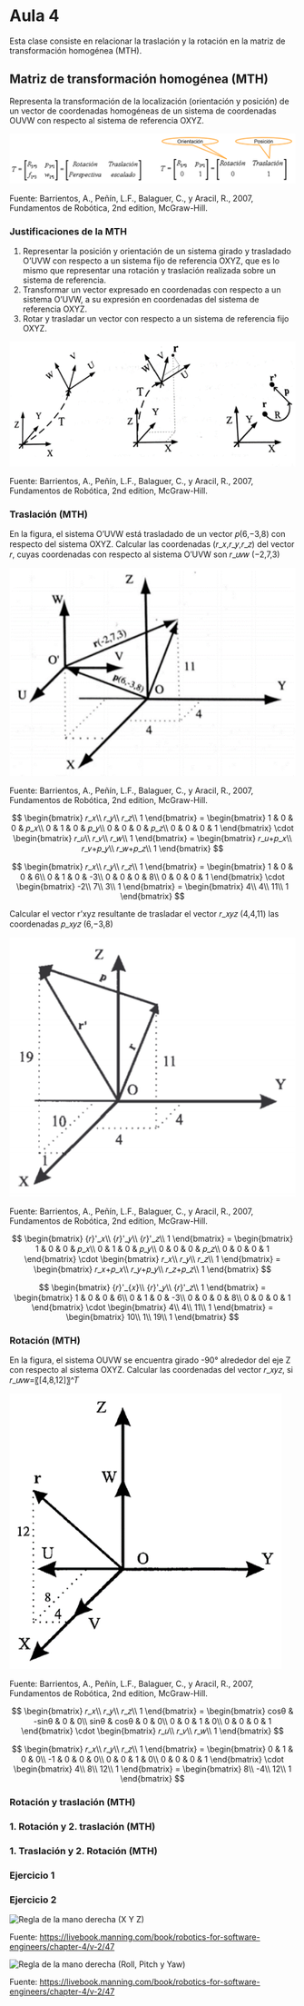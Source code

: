 <h1>Aula 4</h1>

Esta clase consiste en relacionar la traslación y la rotación en la matriz de transformación homogénea (MTH).

<h2>Matriz de transformación homogénea (MTH)</h2>

Representa la transformación de la localización (orientación y posición) de un vector de coordenadas homogéneas de un sistema de coordenadas OUVW con respecto al sistema de referencia OXYZ.

![MTH](image.png)

Fuente: Barrientos, A., Peñín, L.F., Balaguer, C., y Aracil, R., 2007, Fundamentos de Robótica, 2nd edition, McGraw-Hill.

<h3>Justificaciones de la MTH</h3>

1. Representar la posición y orientación de un sistema girado y trasladado O’UVW con respecto a un sistema fijo de referencia OXYZ, que es lo mismo que representar una rotación y traslación realizada sobre un sistema de referencia.
2. Transformar un vector expresado en coordenadas con respecto a un sistema O’UVW, a su expresión en coordenadas del sistema de referencia OXYZ.
3. Rotar y trasladar un vector con respecto a un sistema de referencia fijo OXYZ.

![Características MTH](image-1.png)

Fuente: Barrientos, A., Peñín, L.F., Balaguer, C., y Aracil, R., 2007, Fundamentos de Robótica, 2nd edition, McGraw-Hill.

<h3>Traslación (MTH)</h3>

En la figura, el sistema O’UVW está trasladado de un vector 𝑝(6,−3,8) con respecto del sistema OXYZ. Calcular las coordenadas (𝑟_𝑥,𝑟_𝑦,𝑟_𝑧) del vector 𝑟, cuyas coordenadas con respecto al sistema O’UVW son 𝑟_𝑢𝑣𝑤 (−2,7,3)

![Traslación1](image-2.png)

Fuente: Barrientos, A., Peñín, L.F., Balaguer, C., y Aracil, R., 2007, Fundamentos de Robótica, 2nd edition, McGraw-Hill.

$$
\begin{bmatrix}
𝑟_𝑥\\ 
𝑟_𝑦\\ 
𝑟_𝑧\\ 
1
\end{bmatrix} = \begin{bmatrix}
1 & 0 & 0 & 𝑝_𝑥\\ 
0 & 1 & 0 & 𝑝_𝑦\\ 
0 & 0 & 0 & 𝑝_𝑧\\ 
0 & 0 & 0 & 1
\end{bmatrix} \cdot \begin{bmatrix}
𝑟_𝑢\\ 
𝑟_𝑣\\ 
𝑟_𝑤\\ 
1
\end{bmatrix} = \begin{bmatrix}
𝑟_𝑢+𝑝_𝑥\\ 
𝑟_𝑣+𝑝_𝑦\\ 
𝑟_𝑤+𝑝_𝑧\\ 
1
\end{bmatrix}
$$

$$
\begin{bmatrix}
𝑟_𝑥\\ 
𝑟_𝑦\\ 
𝑟_𝑧\\ 
1
\end{bmatrix} = \begin{bmatrix}
1 & 0 & 0 & 6\\ 
0 & 1 & 0 & -3\\ 
0 & 0 & 0 & 8\\ 
0 & 0 & 0 & 1
\end{bmatrix} \cdot \begin{bmatrix}
-2\\ 
7\\ 
3\\ 
1
\end{bmatrix} = \begin{bmatrix}
4\\ 
4\\ 
11\\ 
1
\end{bmatrix}
$$

Calcular el vector r’xyz resultante de trasladar el vector 𝑟_𝑥𝑦𝑧 (4,4,11) las coordenadas 𝑝_𝑥𝑦𝑧 (6,−3,8)

![Traslación2](image-3.png)

Fuente: Barrientos, A., Peñín, L.F., Balaguer, C., y Aracil, R., 2007, Fundamentos de Robótica, 2nd edition, McGraw-Hill.

$$
\begin{bmatrix}
{𝑟}'_𝑥\\ 
{𝑟}'_𝑦\\ 
{𝑟}'_𝑧\\ 
1
\end{bmatrix} = \begin{bmatrix}
1 & 0 & 0 & 𝑝_𝑥\\ 
0 & 1 & 0 & 𝑝_𝑦\\ 
0 & 0 & 0 & 𝑝_𝑧\\ 
0 & 0 & 0 & 1
\end{bmatrix} \cdot \begin{bmatrix}
𝑟_𝑥\\ 
𝑟_𝑦\\ 
𝑟_𝑧\\ 
1
\end{bmatrix} = \begin{bmatrix}
𝑟_𝑥+𝑝_𝑥\\ 
𝑟_𝑦+𝑝_𝑦\\ 
𝑟_𝑧+𝑝_𝑧\\ 
1
\end{bmatrix}
$$

$$
\begin{bmatrix}
{𝑟}'_{𝑥}\\ 
{𝑟}'_𝑦\\ 
{𝑟}'_𝑧\\ 
1
\end{bmatrix} = \begin{bmatrix}
1 & 0 & 0 & 6\\ 
0 & 1 & 0 & -3\\ 
0 & 0 & 0 & 8\\ 
0 & 0 & 0 & 1
\end{bmatrix} \cdot \begin{bmatrix}
4\\ 
4\\ 
11\\ 
1
\end{bmatrix} = \begin{bmatrix}
10\\ 
1\\ 
19\\ 
1
\end{bmatrix}
$$

<h3>Rotación (MTH)</h3>

En la figura, el sistema OUVW se encuentra girado -90° alrededor del eje Z con respecto al sistema OXYZ. Calcular las coordenadas del vector 𝑟_𝑥𝑦𝑧, si 𝑟_𝑢𝑣𝑤=〖[4,8,12]〗^𝑇

![Rotación](image-4.png)

Fuente: Barrientos, A., Peñín, L.F., Balaguer, C., y Aracil, R., 2007, Fundamentos de Robótica, 2nd edition, McGraw-Hill.

$$
\begin{bmatrix}
𝑟_𝑥\\ 
𝑟_𝑦\\ 
𝑟_𝑧\\ 
1
\end{bmatrix} = \begin{bmatrix}
cosθ & -sinθ & 0 & 0\\ 
sinθ & cosθ & 0 & 0\\ 
0 & 0 & 1 & 0\\ 
0 & 0 & 0 & 1
\end{bmatrix} \cdot \begin{bmatrix}
𝑟_𝑢\\ 
𝑟_𝑣\\ 
𝑟_𝑤\\ 
1
\end{bmatrix}
$$

$$
\begin{bmatrix}
𝑟_𝑥\\ 
𝑟_𝑦\\ 
𝑟_𝑧\\ 
1
\end{bmatrix} = \begin{bmatrix}
0 & 1 & 0 & 0\\ 
-1 & 0 & 0 & 0\\ 
0 & 0 & 1 & 0\\ 
0 & 0 & 0 & 1
\end{bmatrix} \cdot \begin{bmatrix}
4\\ 
8\\ 
12\\ 
1
\end{bmatrix} = \begin{bmatrix}
8\\ 
-4\\ 
12\\ 
1
\end{bmatrix}
$$

<h3>Rotación y traslación (MTH)</h3>

<h3>1. Rotación y 2. traslación (MTH)</h3>

<h3>1. Traslación y 2. Rotación (MTH)</h3>


<h3>Ejercicio 1</h3>


<h3>Ejercicio 2</h3>





<img src="https://drek4537l1klr.cloudfront.net/bihlmaier/v-2/Figures/CH04_F03_bihlmaier-right_hand_rule_partial.png" alt="Regla de la mano derecha (X Y Z)" caption="Hola"/>

Fuente: https://livebook.manning.com/book/robotics-for-software-engineers/chapter-4/v-2/47

<img src="https://drek4537l1klr.cloudfront.net/bihlmaier/v-2/Figures/CH04_F04_bihlmaier-right_hand_rule.png" alt="Regla de la mano derecha (Roll, Pitch y Yaw)" caption="Hola"/>

Fuente: https://livebook.manning.com/book/robotics-for-software-engineers/chapter-4/v-2/47


<img src="" alt="" caption="Hola"/>


<img src="" alt="" caption="Hola"/>


<img src="" alt="" caption="Hola"/>

<img src="" alt="" caption="Hola"/>